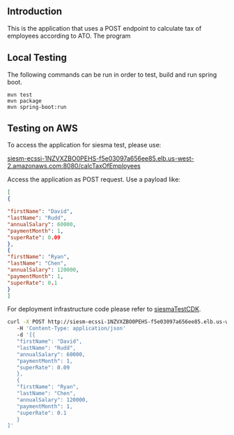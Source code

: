 ## Introduction
This is the application that uses a POST endpoint to calculate tax of employees
according to ATO. The program 

## Local Testing
The following commands can be run in order to test, build and run spring boot.

```
mvn test
mvn package
mvn spring-boot:run
```
## Testing on AWS 

To access the application for siesma test, please use:

[siesm-ecssi-1NZVXZBO0PEHS-f5e03097a656ee85.elb.us-west-2.amazonaws.com:8080/calcTaxOfEmployees]()

Access the application as POST request. Use a payload like:
```json
[
{

"firstName": "David",
"lastName": "Rudd",
"annualSalary": 60000,
"paymentMonth": 1,
"superRate": 0.09
},
{
"firstName": "Ryan",
"lastName": "Chen",
"annualSalary": 120000,
"paymentMonth": 1,
"superRate": 0.1
}
]
```

For deployment infrastructure code please refer to [siesmaTestCDK](https://github.com/swiftgarg/siesmaTestCDK).
```bash
curl -X POST http://siesm-ecssi-1NZVXZBO0PEHS-f5e03097a656ee85.elb.us-west-2.amazonaws.com:8080/calcTaxOfEmployees
   -H 'Content-Type: application/json'
   -d '[{
   "firstName": "David",
   "lastName": "Rudd",
   "annualSalary": 60000,
   "paymentMonth": 1,
   "superRate": 0.09
   },
   {
   "firstName": "Ryan",
   "lastName": "Chen",
   "annualSalary": 120000,
   "paymentMonth": 1,
   "superRate": 0.1
   }
]'
```
